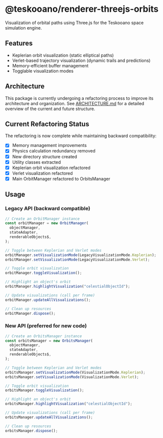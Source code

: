 # @teskooano/renderer-threejs-orbits

Visualization of orbital paths using Three.js for the Teskooano space simulation engine.

## Features

- Keplerian orbit visualization (static elliptical paths)
- Verlet-based trajectory visualization (dynamic trails and predictions)
- Memory-efficient buffer management
- Togglable visualization modes

## Architecture

This package is currently undergoing a refactoring process to improve its architecture and organization. See [ARCHITECTURE.md](./ARCHITECTURE.md) for a detailed overview of the current and future structure.

## Current Refactoring Status

The refactoring is now complete while maintaining backward compatibility:

- [x] Memory management improvements
- [x] Physics calculation redundancy removed
- [x] New directory structure created
- [x] Utility classes extracted
- [x] Keplerian orbit visualization refactored
- [x] Verlet visualization refactored
- [x] Main OrbitManager refactored to OrbitsManager

## Usage

### Legacy API (backward compatible)

```typescript
// Create an OrbitManager instance
const orbitManager = new OrbitManager(
  objectManager,
  stateAdapter,
  renderableObjects$,
);

// Toggle between Keplerian and Verlet modes
orbitManager.setVisualizationMode(LegacyVisualizationMode.Keplerian);
orbitManager.setVisualizationMode(LegacyVisualizationMode.Verlet);

// Toggle orbit visualization
orbitManager.toggleVisualization();

// Highlight an object's orbit
orbitManager.highlightVisualization("celestialObjectId");

// Update visualizations (call per frame)
orbitManager.updateAllVisualizations();

// Clean up resources
orbitManager.dispose();
```

### New API (preferred for new code)

```typescript
// Create an OrbitsManager instance
const orbitsManager = new OrbitsManager(
  objectManager,
  stateAdapter,
  renderableObjects$,
);

// Toggle between Keplerian and Verlet modes
orbitsManager.setVisualizationMode(VisualizationMode.Keplerian);
orbitsManager.setVisualizationMode(VisualizationMode.Verlet);

// Toggle orbit visualization
orbitsManager.toggleVisualization();

// Highlight an object's orbit
orbitsManager.highlightVisualization("celestialObjectId");

// Update visualizations (call per frame)
orbitsManager.updateAllVisualizations();

// Clean up resources
orbitsManager.dispose();
```
